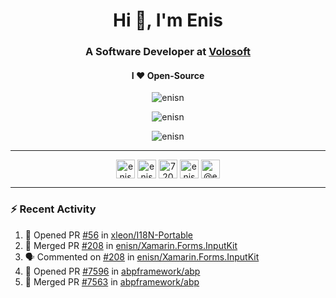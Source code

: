 <h1 align="center">Hi 👋, I'm Enis</h1>
<h3 align="center">A Software Developer at <a href="/volosoft">Volosoft</a></h3>

<h4 align="center"> I ❤ Open-Source</h4>

<p align="center"> <img src="https://komarev.com/ghpvc/?username=enisn" alt="enisn" /> </p>

<p align="center">
<img src="https://github-readme-stats.vercel.app/api/top-langs/?username=enisn&layout=compact" alt="enisn" />
</p>

<p align="center">
<img src="https://github-readme-stats.vercel.app/api?username=enisn&show_icons=true" alt="enisn" />
</p>

<hr />

<p align="center">
<a href="https://dev.to/enisn" target="blank"><img align="center" src="https://cdn.jsdelivr.net/npm/simple-icons@3.0.1/icons/dev-dot-to.svg" alt="enisn" height="30" width="30" /></a>
<a href="https://twitter.com/enisnecipoglu" target="blank"><img align="center" src="https://cdn.jsdelivr.net/npm/simple-icons@3.0.1/icons/twitter.svg" alt="enisnecipoglu" height="30" width="30" /></a>
<a href="https://stackoverflow.com/users/7200126" target="blank"><img align="center" src="https://cdn.jsdelivr.net/npm/simple-icons@3.0.1/icons/stackoverflow.svg" alt="7200126" height="30" width="30" /></a>
<a href="https://instagram.com/enisnecipoglu" target="blank"><img align="center" src="https://cdn.jsdelivr.net/npm/simple-icons@3.0.1/icons/instagram.svg" alt="enisnecipoglu" height="30" width="30" /></a>
<a href="https://medium.com/@enis.necipoglu" target="blank"><img align="center" src="https://cdn.jsdelivr.net/npm/simple-icons@3.0.1/icons/medium.svg" alt="@enis.necipoglu" height="30" width="30" /></a>
</p>

<hr />

### :zap: Recent Activity

<!--START_SECTION:activity-->
1. 💪 Opened PR [#56](https://github.com/xleon/I18N-Portable/pull/56) in [xleon/I18N-Portable](https://github.com/xleon/I18N-Portable)
2. 🎉 Merged PR [#208](https://github.com/enisn/Xamarin.Forms.InputKit/pull/208) in [enisn/Xamarin.Forms.InputKit](https://github.com/enisn/Xamarin.Forms.InputKit)
3. 🗣 Commented on [#208](https://github.com/enisn/Xamarin.Forms.InputKit/issues/208) in [enisn/Xamarin.Forms.InputKit](https://github.com/enisn/Xamarin.Forms.InputKit)
4. 💪 Opened PR [#7596](https://github.com/abpframework/abp/pull/7596) in [abpframework/abp](https://github.com/abpframework/abp)
5. 🎉 Merged PR [#7563](https://github.com/abpframework/abp/pull/7563) in [abpframework/abp](https://github.com/abpframework/abp)
<!--END_SECTION:activity-->

